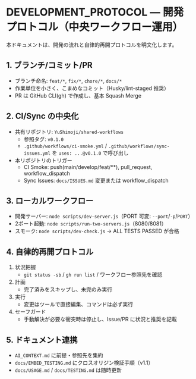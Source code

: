 # DEVELOPMENT_PROTOCOL — 開発プロトコル（中央ワークフロー運用）

本ドキュメントは、開発の流れと自律的再開プロトコルを明文化します。

## 1. ブランチ/コミット/PR
- ブランチ命名: `feat/*`, `fix/*`, `chore/*`, `docs/*`
- 作業単位を小さく、こまめなコミット（Husky/lint-staged 推奨）
- PR は GitHub CLI(gh) で作成し、基本 Squash Merge

## 2. CI/Sync の中央化
- 共有リポジトリ: `YuShimoji/shared-workflows`
  - 参照タグ: `v0.1.0`
  - `.github/workflows/ci-smoke.yml` / `.github/workflows/sync-issues.yml` を `uses: ...@v0.1.0` で呼び出し
- 本リポジトリのトリガー
  - CI Smoke: push(main/develop/feat/**), pull_request, workflow_dispatch
  - Sync Issues: `docs/ISSUES.md` 変更または workflow_dispatch

## 3. ローカルワークフロー
- 開発サーバー: `node scripts/dev-server.js`（PORT 可変: `--port`/`-p`/`PORT`）
- 2ポート起動: `node scripts/run-two-servers.js`（8080/8081）
- スモーク: `node scripts/dev-check.js` → ALL TESTS PASSED が合格

## 4. 自律的再開プロトコル
1) 状況把握
   - `git status -sb` / `gh run list` / ワークフロー参照先を確認
2) 計画
   - 完了済みをスキップし、未完のみ実行
3) 実行
   - 変更はツールで直接編集、コマンドは必ず実行
4) セーフガード
   - 手動解決が必要な衝突時は停止し、Issue/PR に状況と推奨を記載

## 5. ドキュメント連携
- `AI_CONTEXT.md` に前提・参照先を集約
- `docs/EMBED_TESTING.md` にクロスオリジン検証手順（v1.1）
- `docs/USAGE.md` / `docs/TESTING.md` は随時更新
